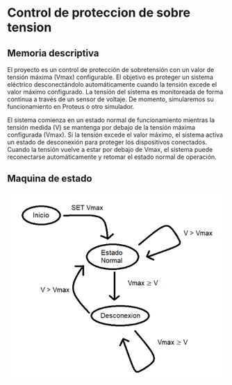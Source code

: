 # Control de proteccion de sobre tension

## Memoria descriptiva
El proyecto es un control de protección de sobretensión con un valor de tensión máxima (Vmax) configurable. El objetivo es proteger un sistema eléctrico desconectándolo automáticamente cuando la tensión excede el valor máximo configurado. La tensión del sistema es monitoreada de forma continua a través de un sensor de voltaje. De momento, simularemos su funcionamiento en Proteus o otro simulador.

El sistema comienza en un estado normal de funcionamiento mientras la tensión medida (V) se mantenga por debajo de la tensión máxima configurada (Vmax). Si la tensión excede el valor máximo, el sistema activa un estado de desconexión para proteger los dispositivos conectados. Cuando la tensión vuelve a estar por debajo de Vmax, el sistema puede reconectarse automáticamente y retomar el estado normal de operación.


## Maquina de estado 
![Mauqina de estado](https://github.com/Dishi001/Control-de-proteccion-de-sobre-tension/blob/main/Imagenes/Maquina%20de%20estado.png)

